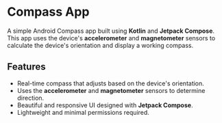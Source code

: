 # Compass App

A simple Android Compass app built using **Kotlin** and **Jetpack Compose**. This app uses the device's **accelerometer** and **magnetometer** sensors to calculate the device's orientation and display a working compass.

## Features

- Real-time compass that adjusts based on the device's orientation.
- Uses the **accelerometer** and **magnetometer** sensors to determine direction.
- Beautiful and responsive UI designed with **Jetpack Compose**.
- Lightweight and minimal permissions required.
